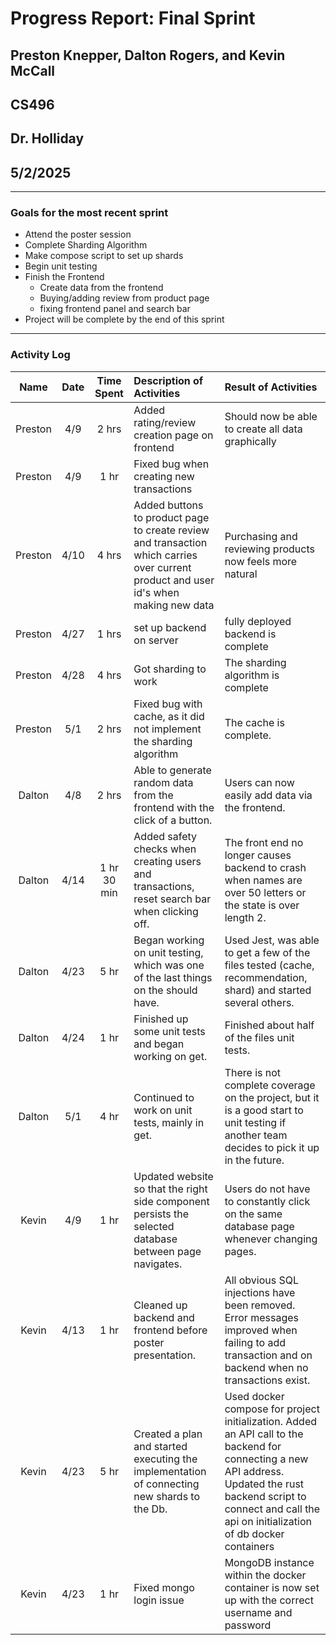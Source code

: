 # Progress Report: Final Sprint

## Preston Knepper, Dalton Rogers, and Kevin McCall

## CS496

## Dr. Holliday

## 5/2/2025

---

### Goals for the most recent sprint

-   Attend the poster session
-   Complete Sharding Algorithm
-   Make compose script to set up shards
-   Begin unit testing
-   Finish the Frontend
    -   Create data from the frontend
    -   Buying/adding review from product page
    -   fixing frontend panel and search bar
-   Project will be complete by the end of this sprint

---

### Activity Log

|  Name   | Date | Time Spent  | Description of Activities                                                                                                            | Result of Activities                                                                                                                                                                                                     |
| :-----: | :--: | :---------: | :----------------------------------------------------------------------------------------------------------------------------------- | :----------------------------------------------------------------------------------------------------------------------------------------------------------------------------------------------------------------------- |
| Preston | 4/9  |    2 hrs    | Added rating/review creation page on frontend                                                                                        | Should now be able to create all data graphically                                                                                                                                                                        |
| Preston | 4/9  |    1 hr     | Fixed bug when creating new transactions                                                                                             |                                                                                                                                                                                                                          |
| Preston | 4/10 |    4 hrs    | Added buttons to product page to create review and transaction which carries over current product and user id's when making new data | Purchasing and reviewing products now feels more natural                                                                                                                                                                 |
| Preston | 4/27 |    1 hrs    | set up backend on server                                                                                                             | fully deployed backend is complete                                                                                                                                                                                       |
| Preston | 4/28 |    4 hrs    | Got sharding to work                                                                                                                 | The sharding algorithm is complete                                                                                                                                                                                       |
| Preston | 5/1  |    2 hrs    | Fixed bug with cache, as it did not implement the sharding algorithm                                                                 | The cache is complete.                                                                                                                                                                                                   |
| Dalton  | 4/8  |    2 hrs    | Able to generate random data from the frontend with the click of a button.                                                           | Users can now easily add data via the frontend.                                                                                                                                                                          |
| Dalton  | 4/14 | 1 hr 30 min | Added safety checks when creating users and transactions, reset search bar when clicking off.                                        | The front end no longer causes backend to crash when names are over 50 letters or the state is over length 2.                                                                                                            |
| Dalton  | 4/23 |    5 hr     | Began working on unit testing, which was one of the last things on the should have.                                                  | Used Jest, was able to get a few of the files tested (cache, recommendation, shard) and started several others.                                                                                                          |
| Dalton  | 4/24 |    1 hr     | Finished up some unit tests and began working on get.                                                                                | Finished about half of the files unit tests.                                                                                                                                                                             |
| Dalton  | 5/1  |    4 hr     | Continued to work on unit tests, mainly in get.                                                                                      | There is not complete coverage on the project, but it is a good start to unit testing if another team decides to pick it up in the future.                                                                               |
|  Kevin  | 4/9  |    1 hr     | Updated website so that the right side component persists the selected database between page navigates.                              | Users do not have to constantly click on the same database page whenever changing pages.                                                                                                                                 |
|  Kevin  | 4/13 |    1 hr     | Cleaned up backend and frontend before poster presentation.                                                                          | All obvious SQL injections have been removed. Error messages improved when failing to add transaction and on backend when no transactions exist.                                                                         |
|  Kevin  | 4/23 |    5 hr     | Created a plan and started executing the implementation of connecting new shards to the Db.                                          | Used docker compose for project initialization. Added an API call to the backend for connecting a new API address. Updated the rust backend script to connect and call the api on initialization of db docker containers |
|  Kevin  | 4/23 |    1 hr     | Fixed mongo login issue                                                                                                              | MongoDB instance within the docker container is now set up with the correct username and password                                                                                                                        |
